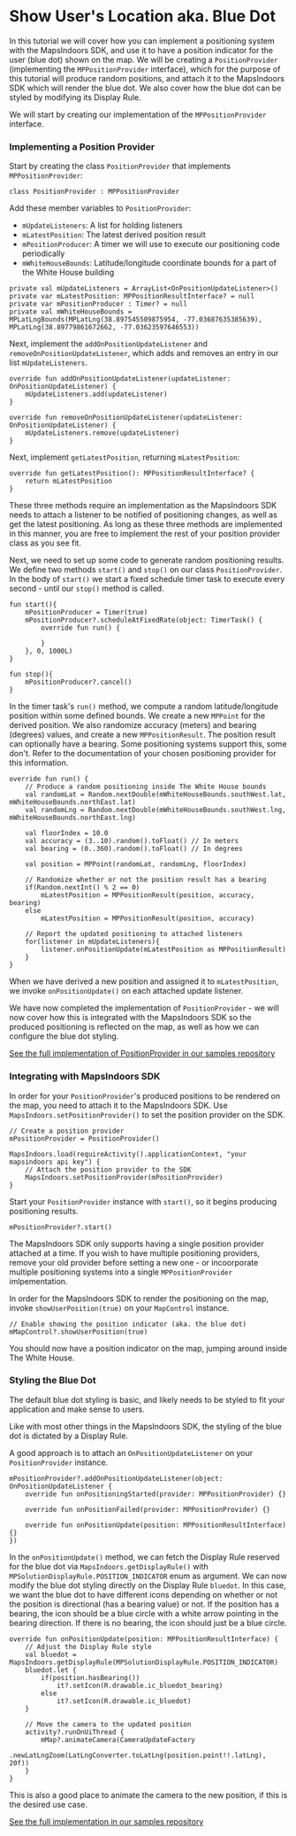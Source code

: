 # Show User's Location aka. Blue Dot

In this tutorial we will cover how you can implement a positioning system with the MapsIndoors SDK, and use it to have a position indicator for the user (blue dot) shown on the map. We will be creating a `PositionProvider` (implementing the `MPPositionProvider` interface), which for the purpose of this tutorial will produce random positions, and attach it to the MapsIndoors SDK which will render the blue dot. We also cover how the blue dot can be styled by modifying its Display Rule.

We will start by creating our implementation of the `MPPositionProvider` interface.

### Implementing a Position Provider[​](https://docs.mapsindoors.com/blue-dot#implementing-a-position-provider) <a href="#implementing-a-position-provider" id="implementing-a-position-provider"></a>

Start by creating the class `PositionProvider` that implements `MPPositionProvider`:

```
class PositionProvider : MPPositionProvider
```

Add these member variables to `PositionProvider`:

* `mUpdateListeners`: A list for holding listeners
* `mLatestPosition`: The latest derived position result
* `mPositionProducer`: A timer we will use to execute our positioning code periodically
* `mWhiteHouseBounds`: Latitude/longitude coordinate bounds for a part of the White House building

```
private val mUpdateListeners = ArrayList<OnPositionUpdateListener>()
private var mLatestPosition: MPPositionResultInterface? = null
private var mPositionProducer : Timer? = null
private val mWhiteHouseBounds = MPLatLngBounds(MPLatLng(38.897545509875954, -77.03687635385639), MPLatLng(38.89779861672662, -77.03623597646553))
```

Next, implement the `addOnPositionUpdateListener` and `removeOnPositionUpdateListener`, which adds and removes an entry in our list `mUpdateListeners`.

```
override fun addOnPositionUpdateListener(updateListener: OnPositionUpdateListener) {
    mUpdateListeners.add(updateListener)
}

override fun removeOnPositionUpdateListener(updateListener: OnPositionUpdateListener) {
    mUpdateListeners.remove(updateListener)
}
```

Next, implement `getLatestPosition`, returning `mLatestPosition`:

```
override fun getLatestPosition(): MPPositionResultInterface? {
    return mLatestPosition
}
```

These three methods require an implementation as the MapsIndoors SDK needs to attach a listener to be notified of positioning changes, as well as get the latest positioning. As long as these three methods are implemented in this manner, you are free to implement the rest of your position provider class as you see fit.

Next, we need to set up some code to generate random positioning results. We define two methods `start()` and `stop()` on our class `PositionProvider`. In the body of `start()` we start a fixed schedule timer task to execute every second - until our `stop()` method is called.

```
fun start(){
    mPositionProducer = Timer(true)
    mPositionProducer?.scheduleAtFixedRate(object: TimerTask() {
        override fun run() {

        }
    }, 0, 1000L)
}

fun stop(){
    mPositionProducer?.cancel()
}
```

In the timer task's `run()` method, we compute a random latitude/longitude position within some defined bounds. We create a new `MPPoint` for the derived position. We also randomize accuracy (meters) and bearing (degrees) values, and create a new `MPPositionResult`. The position result can optionally have a bearing. Some positioning systems support this, some don't. Refer to the documentation of your chosen positioning provider for this information.

```
override fun run() {
    // Produce a random positioning inside The White House bounds
    val randomLat = Random.nextDouble(mWhiteHouseBounds.southWest.lat, mWhiteHouseBounds.northEast.lat)
    val randomLng = Random.nextDouble(mWhiteHouseBounds.southWest.lng, mWhiteHouseBounds.northEast.lng)

    val floorIndex = 10.0
    val accuracy = (3..10).random().toFloat() // In meters
    val bearing = (0..360).random().toFloat() // In degrees

    val position = MPPoint(randomLat, randomLng, floorIndex)

    // Randomize whether or not the position result has a bearing
    if(Random.nextInt() % 2 == 0)
        mLatestPosition = MPPositionResult(position, accuracy, bearing)
    else
        mLatestPosition = MPPositionResult(position, accuracy)

    // Report the updated positioning to attached listeners
    for(listener in mUpdateListeners){
        listener.onPositionUpdate(mLatestPosition as MPPositionResult)
    }
}
```

When we have derived a new position and assigned it to `mLatestPosition`, we invoke `onPositionUpdate()` on each attached update listener.

We have now completed the implementation of `PositionProvider` - we will now cover how this is integrated with the MapsIndoors SDK so the produced positioning is reflected on the map, as well as how we can configure the blue dot styling.

[See the full implementation of PositionProvider in our samples repository](https://github.com/MapsPeople/MapsIndoors-Android-Examples/blob/main/MapsIndoorsSamples/app/src/main/java/com/mapspeople/mapsindoorssamples/ui/positioning/PositionProvider.kt)

### Integrating with MapsIndoors SDK[​](https://docs.mapsindoors.com/blue-dot#integrating-with-mapsindoors-sdk) <a href="#integrating-with-mapsindoors-sdk" id="integrating-with-mapsindoors-sdk"></a>

In order for your `PositionProvider`'s produced positions to be rendered on the map, you need to attach it to the MapsIndoors SDK. Use `MapsIndoors.setPositionProvider()` to set the position provider on the SDK.

```
// Create a position provider
mPositionProvider = PositionProvider()

MapsIndoors.load(requireActivity().applicationContext, "your mapsindoors api key") {
    // Attach the position provider to the SDK
    MapsIndoors.setPositionProvider(mPositionProvider)
}
```

Start your `PositionProvider` instance with `start()`, so it begins producing positioning results.

```
mPositionProvider?.start()
```

The MapsIndoors SDK only supports having a single position provider attached at a time. If you wish to have multiple positioning providers, remove your old provider before setting a new one - or incoorporate multiple positioning systems into a single `MPPositionProvider` imlpementation.

In order for the MapsIndoors SDK to render the positioning on the map, invoke `showUserPosition(true)` on your `MapControl` instance.

```
// Enable showing the position indicator (aka. the blue dot)
mMapControl?.showUserPosition(true)
```

You should now have a position indicator on the map, jumping around inside The White House.

### Styling the Blue Dot[​](https://docs.mapsindoors.com/blue-dot#styling-the-blue-dot) <a href="#styling-the-blue-dot" id="styling-the-blue-dot"></a>

The default blue dot styling is basic, and likely needs to be styled to fit your application and make sense to users.

Like with most other things in the MapsIndoors SDK, the styling of the blue dot is dictated by a Display Rule.

A good approach is to attach an `OnPositionUpdateListener` on your `PositionProvider` instance.

```
mPositionProvider?.addOnPositionUpdateListener(object: OnPositionUpdateListener {
    override fun onPositioningStarted(provider: MPPositionProvider) {}

    override fun onPositionFailed(provider: MPPositionProvider) {}

    override fun onPositionUpdate(position: MPPositionResultInterface) {}
})
```

In the `onPositionUpdate()` method, we can fetch the Display Rule reserved for the blue dot via `MapsIndoors.getDisplayRule()` with `MPSolutionDisplayRule.POSITION_INDICATOR` enum as argument. We can now modify the blue dot styling directly on the Display Rule `bluedot`. In this case, we want the blue dot to have different icons depending on whether or not the position is directional (has a bearing value) or not. If the position has a bearing, the icon should be a blue circle with a white arrow pointing in the bearing direction. If there is no bearing, the icon should just be a blue circle.

```
override fun onPositionUpdate(position: MPPositionResultInterface) {
    // Adjust the Display Rule style
    val bluedot = MapsIndoors.getDisplayRule(MPSolutionDisplayRule.POSITION_INDICATOR)
    bluedot.let {
        if(position.hasBearing())
            it?.setIcon(R.drawable.ic_bluedot_bearing)
        else
            it?.setIcon(R.drawable.ic_bluedot)
    }

    // Move the camera to the updated position
    activity?.runOnUiThread {
        mMap?.animateCamera(CameraUpdateFactory
            .newLatLngZoom(LatLngConverter.toLatLng(position.point!!.latLng), 20f))
    }
}
```

This is also a good place to animate the camera to the new position, if this is the desired use case.

[See the full implementation in our samples repository](https://github.com/MapsPeople/MapsIndoors-Android-Examples/blob/main/MapsIndoorsSamples/app/src/main/java/com/mapspeople/mapsindoorssamples/ui/positioning/PositioningFragment.kt)
